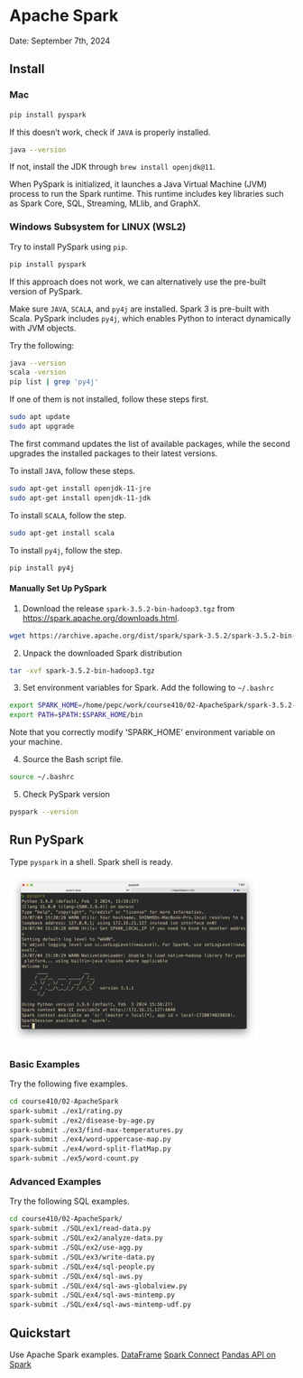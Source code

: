 # Apache Spark

Date: September 7th, 2024

<!-- Create a virtual environment. `python -m venv .venv`

Activate the virtual environment. `source .venv/bin/activate`

Deactivate the virtual environment. `deactivate` -->

## Install 

### Mac

```bash
pip install pyspark
```

If this doesn’t work, check if `JAVA` is properly installed.
```bash 
java --version
```
If not, install the JDK through `brew install openjdk@11`.

When PySpark is initialized, it launches a Java Virtual Machine (JVM) process to run the Spark runtime. This runtime includes key libraries such as Spark Core, SQL, Streaming, MLlib, and GraphX.


### Windows Subsystem for LINUX (WSL2)

Try to install PySpark using `pip`.
```bash
pip install pyspark
```

If this approach does not work, we can alternatively use the pre-built version of PySpark.


Make sure `JAVA`, `SCALA`, and `py4j` are installed. 
Spark 3 is pre-built with Scala. 
PySpark includes `py4j`, which enables Python to interact dynamically with JVM objects.

Try the following:
```bash
java --version 
scala -version
pip list | grep 'py4j'
```

If one of them is not installed, follow these steps first. 
```bash
sudo apt update
sudo apt upgrade
```
The first command updates the list of available packages, 
while the second upgrades the installed packages to their latest versions.

To install `JAVA`, follow these steps.
```bash
sudo apt-get install openjdk-11-jre
sudo apt-get install openjdk-11-jdk
```

To install `SCALA`, follow the step.
```bash
sudo apt-get install scala
```

To install `py4j`, follow the step.
```bash
pip install py4j
```


#### Manually Set Up PySpark

1. Download the release `spark-3.5.2-bin-hadoop3.tgz` from https://spark.apache.org/downloads.html.

<!-- ```bash
curl https://archive.apache.org/dist/spark/spark-3.5.2/spark-3.5.2-bin-hadoop3.tgz --output spark-3.5.2.tgz
``` -->
```bash
wget https://archive.apache.org/dist/spark/spark-3.5.2/spark-3.5.2-bin-hadoop3.tgz
```

2. Unpack the downloaded Spark distribution
```bash
tar -xvf spark-3.5.2-bin-hadoop3.tgz
```

3. Set environment variables for Spark.
Add the following to `~/.bashrc`
```bash
export SPARK_HOME=/home/pepc/work/course410/02-ApacheSpark/spark-3.5.2-bin-hadoop3
export PATH=$PATH:$SPARK_HOME/bin
```
Note that you correctly modify 'SPARK_HOME' environment variable on your machine. 

4. Source the Bash script file.
```bash
source ~/.bashrc
```

5. Check PySpark version
```bash
pyspark --version
```



## Run PySpark

Type `pyspark` in a shell. 
Spark shell is ready.

<img src="./figure/pyspark-ss.png" alt="Logo" height="300"/>


### Basic Examples 
Try the following five examples.
```bash
cd course410/02-ApacheSpark
spark-submit ./ex1/rating.py
spark-submit ./ex2/disease-by-age.py 
spark-submit ./ex3/find-max-temperatures.py
spark-submit ./ex4/word-uppercase-map.py 
spark-submit ./ex4/word-split-flatMap.py
spark-submit ./ex5/word-count.py
```

### Advanced Examples 
Try the following SQL examples.
```bash
cd course410/02-ApacheSpark/
spark-submit ./SQL/ex1/read-data.py
spark-submit ./SQL/ex2/analyze-data.py
spark-submit ./SQL/ex2/use-agg.py
spark-submit ./SQL/ex3/write-data.py
spark-submit ./SQL/ex4/sql-people.py
spark-submit ./SQL/ex4/sql-aws.py
spark-submit ./SQL/ex4/sql-aws-globalview.py
spark-submit ./SQL/ex4/sql-aws-mintemp.py
spark-submit ./SQL/ex4/sql-aws-mintemp-udf.py
```

## Quickstart 

Use Apache Spark examples.
[DataFrame](https://spark.apache.org/docs/latest/api/python/getting_started/quickstart_df.html)
[Spark Connect](https://spark.apache.org/docs/latest/api/python/getting_started/quickstart_connect.html)
[Pandas API on Spark](https://spark.apache.org/docs/latest/api/python/getting_started/quickstart_ps.html)

